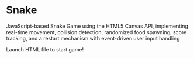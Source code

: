 # Snake

JavaScript-based Snake Game using the HTML5 Canvas API, implementing real-time movement, collision detection, randomized food spawning, score tracking, and a restart mechanism with event-driven user input handling

Launch HTML file to start game!
